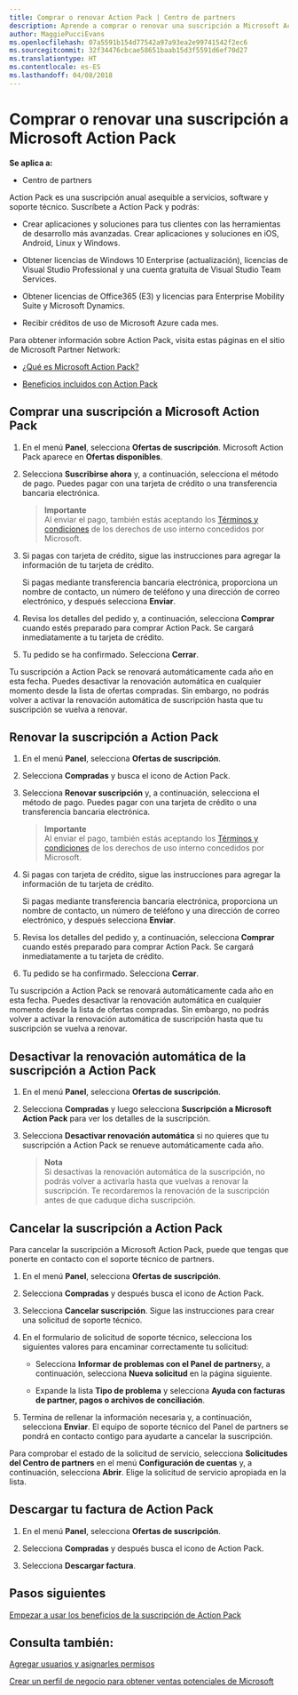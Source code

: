 ```yaml
---
title: Comprar o renovar Action Pack | Centro de partners
description: Aprende a comprar o renovar una suscripción a Microsoft Action Pack.
author: MaggiePucciEvans
ms.openlocfilehash: 07a5591b154d77542a97a93ea2e99741542f2ec6
ms.sourcegitcommit: 32f34476cbcae58651baab15d3f5591d6ef70d27
ms.translationtype: HT
ms.contentlocale: es-ES
ms.lasthandoff: 04/08/2018
---
```

# <a name="purchase-or-renew-a-microsoft-action-pack-subscription"></a>Comprar o renovar una suscripción a Microsoft Action Pack

**Se aplica a:**

-  Centro de partners


Action Pack es una suscripción anual asequible a servicios, software y soporte técnico. Suscríbete a Action Pack y podrás:

- Crear aplicaciones y soluciones para tus clientes con las herramientas de desarrollo más avanzadas. Crear aplicaciones y soluciones en iOS, Android, Linux y Windows. 

- Obtener licencias de Windows 10 Enterprise (actualización), licencias de Visual Studio Professional y una cuenta gratuita de Visual Studio Team Services. 

- Obtener licencias de Office365 (E3) y licencias para Enterprise Mobility Suite y Microsoft Dynamics. 

- Recibir créditos de uso de Microsoft Azure cada mes.

Para obtener información sobre Action Pack, visita estas páginas en el sitio de Microsoft Partner Network: 

-   [¿Qué es Microsoft Action Pack?](https://partner.microsoft.com/membership/action-pack)

-   [Beneficios incluidos con Action Pack](https://partner.microsoft.com/membership/core-benefits)



## <a name="purchase-a-microsoft-action-pack-subscription"></a>Comprar una suscripción a Microsoft Action Pack

1. En el menú **Panel**, selecciona **Ofertas de suscripción**. Microsoft Action Pack aparece en **Ofertas disponibles**. 

2. Selecciona **Suscribirse ahora** y, a continuación, selecciona el método de pago. Puedes pagar con una tarjeta de crédito o una transferencia bancaria electrónica. 

    >**Importante**<br> Al enviar el pago, también estás aceptando los [Términos y condiciones](https://go.microsoft.com/fwlink/?linkid=842232) de los derechos de uso interno concedidos por Microsoft. 

3. Si pagas con tarjeta de crédito, sigue las instrucciones para agregar la información de tu tarjeta de crédito. 

    Si pagas mediante transferencia bancaria electrónica, proporciona un nombre de contacto, un número de teléfono y una dirección de correo electrónico, y después selecciona **Enviar**.  
4. Revisa los detalles del pedido y, a continuación, selecciona **Comprar** cuando estés preparado para comprar Action Pack. Se cargará inmediatamente a tu tarjeta de crédito.

5. Tu pedido se ha confirmado. Selecciona **Cerrar**.

Tu suscripción a Action Pack se renovará automáticamente cada año en esta fecha. Puedes desactivar la renovación automática en cualquier momento desde la lista de ofertas compradas. Sin embargo, no podrás volver a activar la renovación automática de suscripción hasta que tu suscripción se vuelva a renovar. 


## <a name="renew-your-action-pack-subscription"></a>Renovar la suscripción a Action Pack

1. En el menú **Panel**, selecciona **Ofertas de suscripción**.  

2. Selecciona **Compradas** y busca el icono de Action Pack.  

3. Selecciona **Renovar suscripción** y, a continuación, selecciona el método de pago. Puedes pagar con una tarjeta de crédito o una transferencia bancaria electrónica. 

    >**Importante**<br> Al enviar el pago, también estás aceptando los [Términos y condiciones](https://go.microsoft.com/fwlink/?linkid=842232) de los derechos de uso interno concedidos por Microsoft. 

3. Si pagas con tarjeta de crédito, sigue las instrucciones para agregar la información de tu tarjeta de crédito. 

    Si pagas mediante transferencia bancaria electrónica, proporciona un nombre de contacto, un número de teléfono y una dirección de correo electrónico, y después selecciona **Enviar**. 

 4. Revisa los detalles del pedido y, a continuación, selecciona **Comprar** cuando estés preparado para comprar Action Pack. Se cargará inmediatamente a tu tarjeta de crédito.

5. Tu pedido se ha confirmado. Selecciona **Cerrar**.

Tu suscripción a Action Pack se renovará automáticamente cada año en esta fecha. Puedes desactivar la renovación automática en cualquier momento desde la lista de ofertas compradas. Sin embargo, no podrás volver a activar la renovación automática de suscripción hasta que tu suscripción se vuelva a renovar. 


## <a name="turn-off-automatic-action-pack-subscription-renewal"></a>Desactivar la renovación automática de la suscripción a Action Pack

1. En el menú **Panel**, selecciona **Ofertas de suscripción**. 

2. Selecciona **Compradas** y luego selecciona **Suscripción a Microsoft Action Pack** para ver los detalles de la suscripción. 

3. Selecciona **Desactivar renovación automática** si no quieres que tu suscripción a Action Pack se renueve automáticamente cada año. 

    >**Nota**<br>
    Si desactivas la renovación automática de la suscripción, no podrás volver a activarla hasta que vuelvas a renovar la suscripción. Te recordaremos la renovación de la suscripción antes de que caduque dicha suscripción.


## <a name="cancel-your-action-pack-subscription"></a>Cancelar la suscripción a Action Pack

Para cancelar la suscripción a Microsoft Action Pack, puede que tengas que ponerte en contacto con el soporte técnico de partners.

1. En el menú **Panel**, selecciona **Ofertas de suscripción**. 

2. Selecciona **Compradas** y después busca el icono de Action Pack.

3. Selecciona **Cancelar suscripción**. Sigue las instrucciones para crear una solicitud de soporte técnico. 

4. En el formulario de solicitud de soporte técnico, selecciona los siguientes valores para encaminar correctamente tu solicitud:

    -  Selecciona **Informar de problemas con el Panel de partners**y, a continuación, selecciona **Nueva solicitud** en la página siguiente.

    -  Expande la lista **Tipo de problema** y selecciona **Ayuda con facturas de partner, pagos o archivos de conciliación**. 

5. Termina de rellenar la información necesaria y, a continuación, selecciona **Enviar**. El equipo de soporte técnico del Panel de partners se pondrá en contacto contigo para ayudarte a cancelar la suscripción.

Para comprobar el estado de la solicitud de servicio, selecciona **Solicitudes del Centro de partners** en el menú **Configuración de cuentas** y, a continuación, selecciona **Abrir**. Elige la solicitud de servicio apropiada en la lista.  

## <a name="download-your-action-pack-invoice"></a>Descargar tu factura de Action Pack

1. En el menú **Panel**, selecciona **Ofertas de suscripción**.  

2. Selecciona **Compradas** y después busca el icono de Action Pack. 

3. Selecciona **Descargar factura**.
 
## <a name="next-steps"></a>Pasos siguientes

[Empezar a usar los beneficios de la suscripción de Action Pack](manage-your-partner-network-benefits.md)


## <a name="see-also"></a>Consulta también:

[Agregar usuarios y asignarles permisos](create-user-accounts-and-set-permissions.md)

[Crear un perfil de negocio para obtener ventas potenciales de Microsoft](create-a-marketing-profile.md)



